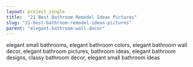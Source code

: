 ```yaml
---
layout: project_single
title:  "21 Best Bathroom Remodel Ideas Pictures"
slug: "21-best-bathroom-remodel-ideas-pictures"
parent: "elegant-bathroom-wall-decor"
---
```

elegant small bathrooms, elegant bathroom colors, elegant bathroom wall decor, elegant bathroom pictures, bathroom ideas, elegant bathroom designs, classy bathroom decor, elegant small bathroom ideas